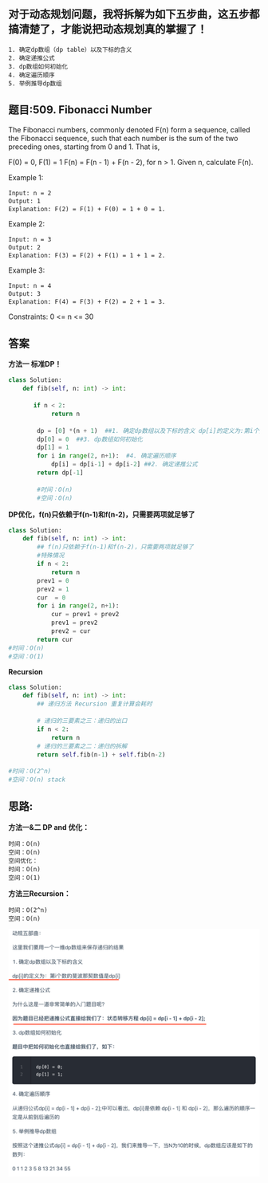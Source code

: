 ## 对于动态规划问题，我将拆解为如下五步曲，这五步都搞清楚了，才能说把动态规划真的掌握了！
```
1. 确定dp数组（dp table）以及下标的含义
2. 确定递推公式
3. dp数组如何初始化
4. 确定遍历顺序
5. 举例推导dp数组
```

## 题目:509. Fibonacci Number
The Fibonacci numbers, commonly denoted F(n) form a sequence, called the Fibonacci sequence, such that each number is the sum of the two preceding ones, starting from 0 and 1. That is,

F(0) = 0, F(1) = 1
F(n) = F(n - 1) + F(n - 2), for n > 1.
Given n, calculate F(n).

Example 1:
```
Input: n = 2
Output: 1
Explanation: F(2) = F(1) + F(0) = 1 + 0 = 1.
```
Example 2:
```
Input: n = 3
Output: 2
Explanation: F(3) = F(2) + F(1) = 1 + 1 = 2.
```
Example 3:
```
Input: n = 4
Output: 3
Explanation: F(4) = F(3) + F(2) = 2 + 1 = 3.
```
Constraints:
0 <= n <= 30

## 答案
**方法一 标准DP！**
```python
class Solution:
    def fib(self, n: int) -> int:
    
       if n < 2:
            return n
        
        dp = [0] *(n + 1)  ##1. 确定dp数组以及下标的含义 dp[i]的定义为:第i个数的斐波那契数值是dp[i]
        dp[0] = 0  ##3. dp数组如何初始化
        dp[1] = 1
        for i in range(2, n+1):  #4. 确定遍历顺序
            dp[i] = dp[i-1] + dp[i-2] ##2. 确定递推公式
        return dp[-1]
        
        #时间：O(n)
        #空间：O(n)       
```
**DP优化，f(n)只依赖于f(n-1)和f(n-2)，只需要两项就足够了**
```python
class Solution:
    def fib(self, n: int) -> int:
        ## f(n)只依赖于f(n-1)和f(n-2)，只需要两项就足够了
        #特殊情况
        if n < 2:
            return n
        prev1 = 0
        prev2 = 1
        cur  = 0
        for i in range(2, n+1):
            cur = prev1 + prev2
            prev1 = prev2
            prev2 = cur
        return cur
#时间：O(n)
#空间：O(1) 
```
**Recursion**
```python
class Solution:
    def fib(self, n: int) -> int:
        ## 递归方法 Recursion 重复计算会耗时

        # 递归的三要素之三：递归的出口
        if n < 2:
            return n
        # 递归的三要素之二：递归的拆解
        return self.fib(n-1) + self.fib(n-2)

#时间：O(2^n) 
#空间：O(n) stack
```

## 思路:

**方法一&二 DP and 优化：**
```
时间：O(n)
空间：O(n)
空间优化：
时间：O(n)
空间：O(1)
```
**方法三Recursion：**
```
时间：O(2^n)
空间：O(n)
```
![a](https://github.com/SSRRBB/Leetcode/blob/main/Images/433.png)
